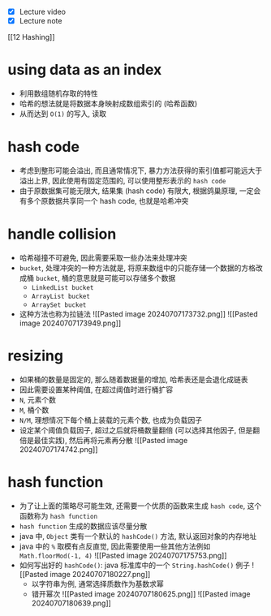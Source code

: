 - [x] Lecture video
- [x] Lecture note

[[12 Hashing]]


# using data as an index
- 利用数组随机存取的特性
- 哈希的想法就是将数据本身映射成数组索引的 (哈希函数)
- 从而达到 `O(1)` 的写入, 读取


# hash code
- 考虑到整形可能会溢出, 而且通常情况下, 暴力方法获得的索引值都可能远大于溢出上界, 因此使用有固定范围的, 可以使用整形表示的 `hash code`
- 由于原数据集可能无限大, 结果集 (hash code) 有限大, 根据鸽巢原理, 一定会有多个原数据共享同一个 hash code, 也就是哈希冲突


# handle collision
- 哈希碰撞不可避免, 因此需要采取一些办法来处理冲突
- `bucket`, 处理冲突的一种方法就是, 将原来数组中的只能存储一个数据的方格改成桶 `bucket`, 桶的意思就是可能可以存储多个数据
	- `LinkedList bucket`
	- `ArrayList bucket`
	- `ArraySet bucket`
- 这种方法也称为拉链法
![[Pasted image 20240707173732.png]]
![[Pasted image 20240707173949.png]]


# resizing
- 如果桶的数量是固定的, 那么随着数据量的增加, 哈希表还是会退化成链表
- 因此需要设置某种阈值, 在超过阈值时进行桶扩容
- `N`, 元素个数
- `M`, 桶个数
- `N/M`, 理想情况下每个桶上装载的元素个数, 也成为负载因子
- 设定某个阈值负载因子, 超过之后就将桶数量翻倍 (可以选择其他因子, 但是翻倍是最佳实践), 然后再将元素再分散 ![[Pasted image 20240707174742.png]]


# hash function
- 为了让上面的策略尽可能生效, 还需要一个优质的函数来生成 `hash code`, 这个函数称为 `hash function`
- `hash function` 生成的数据应该尽量分散
- java 中, `Object` 类有一个默认的 `hashCode()` 方法, 默认返回对象的内存地址
- java 中的 `%` 取模有点反直觉, 因此需要使用一些其他方法例如 `Math.floorMod(-1, 4)` ![[Pasted image 20240707175753.png]]
- 如何写出好的 `hashCode()`: java 标准库中的一个 `String.hashCode()` 例子 ![[Pasted image 20240707180227.png]]
	- 以字符串为例, 通常选择质数作为基数求幂
	- 错开幂次 ![[Pasted image 20240707180625.png]] ![[Pasted image 20240707180639.png]]
